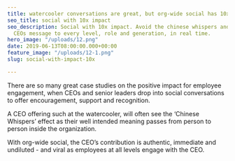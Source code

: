 ```yaml
---
title: watercooler conversations are great, but org-wide social has 10x impact
seo_title: social with 10x impact
seo_description: Social with 10x impact. Avoid the chinese whispers and connect the
  CEOs message to every level, role and generation, in real time.
hero_image: "/uploads/12.png"
date: 2019-06-13T08:00:00.000+00:00
feature_image: "/uploads/12-1.png"
slug: social-with-impact-10x

---
```

There are so many great case studies on the positive impact for employee engagement, when CEOs and senior leaders drop into social conversations to offer encouragement, support and recognition.  

A CEO offering such at the watercooler, will often see the ‘Chinese Whispers’ effect as their well intended meaning passes from person to person inside the organization.

With org-wide social, the CEO’s contribution is authentic, immediate and undiluted - and viral as employees at all levels engage with the CEO.